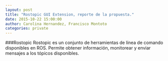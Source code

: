 ```yaml
---
layout: post
title: "Rostopic GUI Extension, reporte de la propuesta."
date: 2015-10-22 15:00:00
author: Carolina Hernandez, Francisco Montoto
categories: private
---
```


###Rostopic
Rostopic es un conjunto de herramientas de línea de comando disponibles en ROS. Permite obtener información, monitorear y enviar mensajes a los tópicos disponibles.



